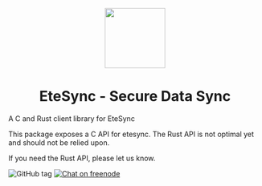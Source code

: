 <p align="center">
  <img width="120" src="https://github.com/etesync/etesync-web/blob/master/src/images/logo.svg" />
  <h1 align="center">EteSync - Secure Data Sync</h1>
</p>

A C and Rust client library for EteSync

This package exposes a C API for etesync. The Rust API is not optimal yet and should not be relied upon.

If you need the Rust API, please let us know.


![GitHub tag](https://img.shields.io/github/tag/etesync/etesync-rs.svg)
[![Chat on freenode](https://img.shields.io/badge/irc.freenode.net-%23EteSync-blue.svg)](https://webchat.freenode.net/?channels=#etesync)
